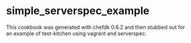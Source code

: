 simple_serverspec_example
=========================

This cookbook was generated with chefdk 0.6.2 and then stubbed out for an example of test-kitchen using vagrant and serverspec.
